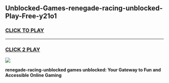 
## Unblocked-Games-renegade-racing-unblocked-Play-Free-y21o1
<h3>
<a href="https://premium76.site?title=renegade-racing-unblocked&ref=23A">CLICK TO PLAY</a></h3>
<hr>

<h3>
<a href="https://premium76.site?title=renegade-racing-unblocked&ref=23A">CLICK 2 PLAY</a>
  
</h3>

<a href="https://premium76.site?title=renegade-racing-unblocked&ref=23A"><img src="https://clearcache.store/games.png"></a>


**renegade-racing-unblocked games unblocked: Your Gateway to Fun and Accessible Online Gaming**
